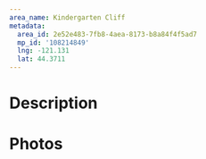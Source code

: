 ```yaml
---
area_name: Kindergarten Cliff
metadata:
  area_id: 2e52e483-7fb8-4aea-8173-b8a84f4f5ad7
  mp_id: '108214849'
  lng: -121.131
  lat: 44.3711
---
```

# Description

# Photos

